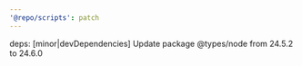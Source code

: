 ```yaml
---
'@repo/scripts': patch
---
```


deps: [minor|devDependencies] Update package @types/node from 24.5.2 to 24.6.0
